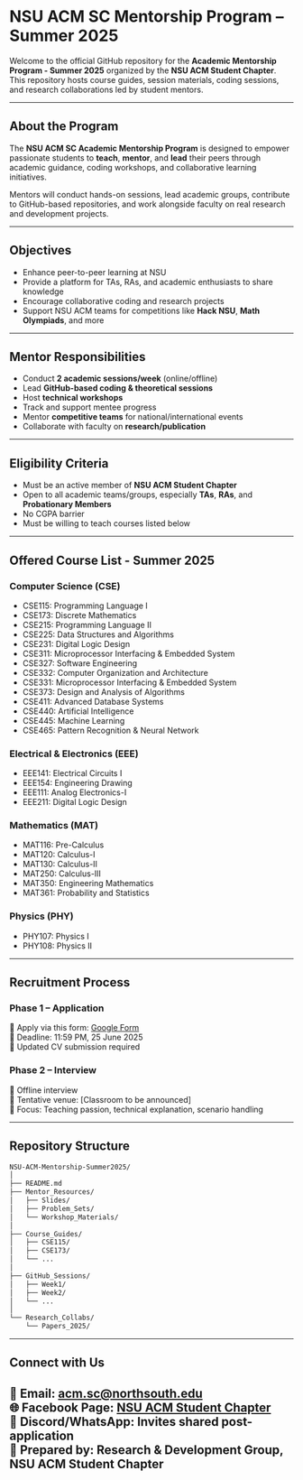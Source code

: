 # NSU ACM SC Mentorship Program – Summer 2025

Welcome to the official GitHub repository for the **Academic Mentorship Program - Summer 2025** organized by the **NSU ACM Student Chapter**. This repository hosts course guides, session materials, coding sessions, and research collaborations led by student mentors.

---

## About the Program

The **NSU ACM SC Academic Mentorship Program** is designed to empower passionate students to **teach**, **mentor**, and **lead** their peers through academic guidance, coding workshops, and collaborative learning initiatives.

Mentors will conduct hands-on sessions, lead academic groups, contribute to GitHub-based repositories, and work alongside faculty on real research and development projects.

---


## Objectives

- Enhance peer-to-peer learning at NSU
- Provide a platform for TAs, RAs, and academic enthusiasts to share knowledge
- Encourage collaborative coding and research projects
- Support NSU ACM teams for competitions like **Hack NSU**, **Math Olympiads**, and more

---

## Mentor Responsibilities

- Conduct **2 academic sessions/week** (online/offline)
- Lead **GitHub-based coding & theoretical sessions**
- Host **technical workshops**
- Track and support mentee progress
- Mentor **competitive teams** for national/international events
- Collaborate with faculty on **research/publication**

---

## Eligibility Criteria

- Must be an active member of **NSU ACM Student Chapter**
- Open to all academic teams/groups, especially **TAs**, **RAs**, and **Probationary Members**
- No CGPA barrier
- Must be willing to teach courses listed below

---

## Offered Course List - Summer 2025

### Computer Science (CSE)
- CSE115: Programming Language I  
- CSE173: Discrete Mathematics  
- CSE215: Programming Language II  
- CSE225: Data Structures and Algorithms  
- CSE231: Digital Logic Design  
- CSE311: Microprocessor Interfacing & Embedded System  
- CSE327: Software Engineering  
- CSE332: Computer Organization and Architecture  
- CSE331: Microprocessor Interfacing & Embedded System  
- CSE373: Design and Analysis of Algorithms  
- CSE411: Advanced Database Systems  
- CSE440: Artificial Intelligence  
- CSE445: Machine Learning  
- CSE465: Pattern Recognition & Neural Network  

### Electrical & Electronics (EEE)
- EEE141: Electrical Circuits I  
- EEE154: Engineering Drawing  
- EEE111: Analog Electronics-I
- EEE211: Digital Logic Design 

### Mathematics (MAT)
- MAT116: Pre-Calculus
- MAT120: Calculus-I  
- MAT130: Calculus-II  
- MAT250: Calculus-III  
- MAT350: Engineering Mathematics  
- MAT361: Probability and Statistics  

### Physics (PHY)
- PHY107: Physics I  
- PHY108: Physics II  

---

## Recruitment Process

### Phase 1 – Application  
📌 Apply via this form: [Google Form](https://forms.gle/nUgRx5yAw4g82h7b6)  
📌 Deadline: 11:59 PM, 25 June 2025  
📌 Updated CV submission required

### Phase 2 – Interview  
📍 Offline interview  
📍 Tentative venue: [Classroom to be announced]  
📍 Focus: Teaching passion, technical explanation, scenario handling


---

## Repository Structure

```bash
NSU-ACM-Mentorship-Summer2025/
│
├── README.md
├── Mentor_Resources/
│   ├── Slides/
│   ├── Problem_Sets/
│   └── Workshop_Materials/
│
├── Course_Guides/
│   ├── CSE115/
│   ├── CSE173/
│   └── ...
│
├── GitHub_Sessions/
│   ├── Week1/
│   ├── Week2/
│   └── ...
│
└── Research_Collabs/
    └── Papers_2025/
````
---

## Connect with Us

📧 **Email:** [acm.sc@northsouth.edu](mailto:acm.sc@northsouth.edu) </br>
🌐 **Facebook Page:** [NSU ACM Student Chapter](https://facebook.com/nsuacmsc)</br>
🔗 **Discord/WhatsApp:** Invites shared post-application</br>
🏫 **Prepared by:** Research \& Development Group, NSU ACM Student Chapter
---